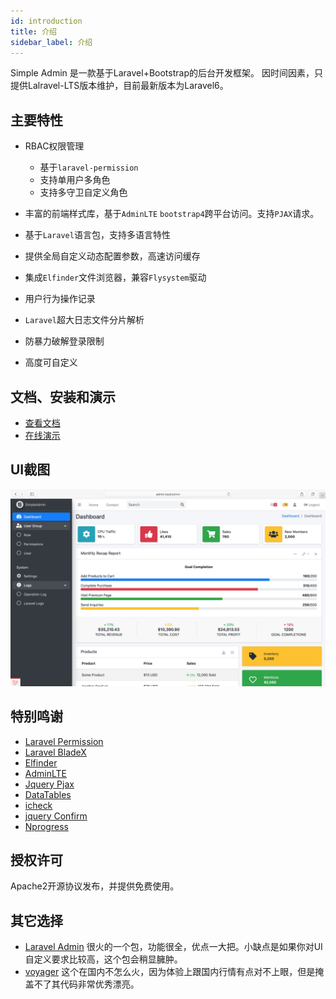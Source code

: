 ```yaml
---
id: introduction
title: 介绍
sidebar_label: 介绍
---
```


Simple Admin 是一款基于Laravel+Bootstrap的后台开发框架。
因时间因素，只提供Lalravel-LTS版本维护，目前最新版本为Laravel6。


## 主要特性
- RBAC权限管理
    - 基于`laravel-permission`
    - 支持单用户多角色
    - 支持多守卫自定义角色
    
- 丰富的前端样式库，基于`AdminLTE` `bootstrap4`跨平台访问。支持`PJAX`请求。

- 基于`Laravel`语言包，支持多语言特性

- 提供全局自定义动态配置参数，高速访问缓存

- 集成`Elfinder`文件浏览器，兼容`Flysystem`驱动

- 用户行为操作记录

- `Laravel`超大日志文件分片解析

- 防暴力破解登录限制

- 高度可自定义

## 文档、安装和演示
- [查看文档](https://www.tanecn.com/)
- [在线演示](https://demo.tanecn.com/admin)

## UI截图
![Simple Admin](/docusaurus/static/img/preview.jpg)

## 特别鸣谢
- [Laravel Permission](https://github.com/spatie/laravel-permission)
- [Laravel BladeX](https://github.com/spatie/laravel-blade-x)
- [Elfinder](https://github.com/Studio-42/elFinder)
- [AdminLTE](https://github.com/ColorlibHQ/AdminLTE)
- [Jquery Pjax](https://github.com/defunkt/jquery-pjax)
- [DataTables](https://github.com/DataTables/DataTables)
- [icheck](https://github.com/fronteed/icheck)
- [jquery Confirm](https://github.com/craftpip/jquery-confirm)
- [Nprogress](https://github.com/rstacruz/nprogress)

## 授权许可
Apache2开源协议发布，并提供免费使用。

## 其它选择
- [Laravel Admin](https://github.com/z-song/laravel-admin)
很火的一个包，功能很全，优点一大把。小缺点是如果你对UI自定义要求比较高，这个包会稍显臃肿。
- [voyager](https://github.com/the-control-group/voyager)
这个在国内不怎么火，因为体验上跟国内行情有点对不上眼，但是掩盖不了其代码非常优秀漂亮。


